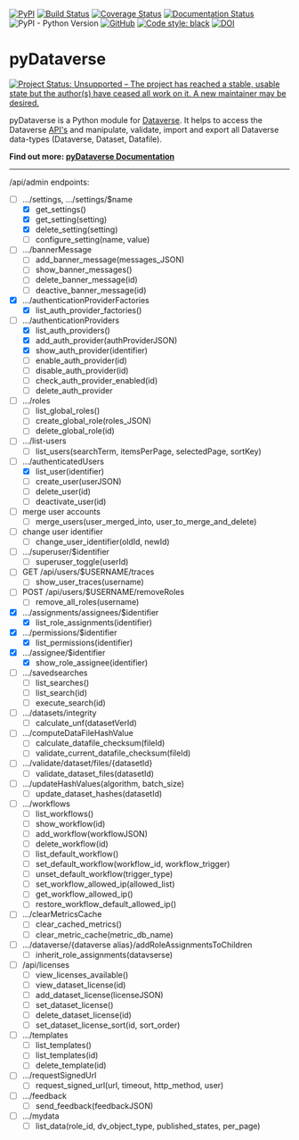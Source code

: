 [![PyPI](https://img.shields.io/pypi/v/pyDataverse.svg)](https://pypi.org/project/pyDataverse/) [![Build Status](https://travis-ci.com/gdcc/pyDataverse.svg?branch=master)](https://travis-ci.com/gdcc/pyDataverse) [![Coverage Status](https://coveralls.io/repos/github/gdcc/pyDataverse/badge.svg)](https://coveralls.io/github/gdcc/pyDataverse) [![Documentation Status](https://readthedocs.org/projects/pydataverse/badge/?version=latest)](https://pydataverse.readthedocs.io/en/latest) ![PyPI - Python Version](https://img.shields.io/pypi/pyversions/pydataverse.svg) [![GitHub](https://img.shields.io/github/license/gdcc/pydataverse.svg)](https://opensource.org/licenses/MIT) [![Code style: black](https://img.shields.io/badge/code%20style-black-000000.svg)](https://github.com/psf/black) [![DOI](https://zenodo.org/badge/DOI/10.5281/zenodo.4664557.svg)](https://doi.org/10.5281/zenodo.4664557)

# pyDataverse

[![Project Status: Unsupported – The project has reached a stable, usable state but the author(s) have ceased all work on it. A new maintainer may be desired.](https://www.repostatus.org/badges/latest/unsupported.svg)](https://www.repostatus.org/#unsupported)

pyDataverse is a Python module for [Dataverse](http://dataverse.org).
It helps to access the Dataverse [API's](http://guides.dataverse.org/en/latest/api/index.html) and manipulate, validate, import and export all Dataverse data-types (Dataverse, Dataset, Datafile).

**Find out more: [pyDataverse Documentation](https://pydataverse.readthedocs.io/en/latest/)**

-----

/api/admin endpoints:
- [ ] .../settings, .../settings/$name
    - [x] get_settings()
    - [x] get_setting(setting)
    - [x] delete_setting(setting)
    - [ ] configure_setting(name, value)
- [ ] .../bannerMessage
    - [ ] add_banner_message(messages_JSON)
    - [ ] show_banner_messages()
    - [ ] delete_banner_message(id)
    - [ ] deactive_banner_message(id)
- [x] .../authenticationProviderFactories
    - [x] list_auth_provider_factories()
- [ ] .../authenticationProviders
    - [x] list_auth_providers()
    - [x] add_auth_provider(authProviderJSON)
    - [x] show_auth_provider(identifier)
    - [ ] enable_auth_provider(id)
    - [ ] disable_auth_provider(id)
    - [ ] check_auth_provider_enabled(id)
    - [ ] delete_auth_provider
- [ ] .../roles
    - [ ] list_global_roles()
    - [ ] create_global_role(roles_JSON)
    - [ ] delete_global_role(id)
- [ ] .../list-users
    - [ ] list_users(searchTerm, itemsPerPage, selectedPage, sortKey)
- [ ] .../authenticatedUsers
    - [x] list_user(identifier)
    - [ ] create_user(userJSON)
    - [ ] delete_user(id)
    - [ ] deactivate_user(id)
- [ ] merge user accounts
    - [ ] merge_users(user_merged_into, user_to_merge_and_delete)
- [ ] change user identifier
    - [ ] change_user_identifier(oldId, newId)
- [ ] .../superuser/$identifier
    - [ ] superuser_toggle(userId)
- [ ] GET /api/users/$USERNAME/traces
    - [ ] show_user_traces(username)
- [ ] POST /api/users/$USERNAME/removeRoles
    - [ ] remove_all_roles(username)
- [x] .../assignments/assignees/$identifier
    - [x] list_role_assignments(identifier)
- [x] .../permissions/$identifier
    - [x] list_permissions(identifier)
- [x] .../assignee/$identifier
    - [x] show_role_assignee(identifier)
- [ ] .../savedsearches
    - [ ] list_searches()
    - [ ] list_search(id)
    - [ ] execute_search(id)
- [ ] .../datasets/integrity
    - [ ] calculate_unf(datasetVerId)
- [ ] .../computeDataFileHashValue
    - [ ] calculate_datafile_checksum(fileId)
    - [ ] validate_current_datafile_checksum(fileId)
- [ ] .../validate/dataset/files/{datasetId}
    - [ ] validate_dataset_files(datasetId)
- [ ] .../updateHashValues(algorithm, batch_size)
    - [ ] update_dataset_hashes(datasetId)
- [ ] .../workflows
    - [ ] list_workflows()
    - [ ] show_workflow(id)
    - [ ] add_workflow(workflowJSON)
    - [ ] delete_workflow(id)
    - [ ] list_default_workflow()
    - [ ] set_default_workflow(workflow_id, workflow_trigger)
    - [ ] unset_default_workflow(trigger_type)
    - [ ] set_workflow_allowed_ip(allowed_list)
    - [ ] get_workflow_allowed_ip()
    - [ ] restore_workflow_default_allowed_ip()
- [ ] .../clearMetricsCache
    - [ ] clear_cached_metrics()
    - [ ] clear_metric_cache(metric_db_name)
- [ ] .../dataverse/{dataverse alias}/addRoleAssignmentsToChildren
    - [ ] inherit_role_assignments(datavserse)
- [ ] /api/licenses
    - [ ] view_licenses_available()
    - [ ] view_dataset_license(id)
    - [ ] add_dataset_license(licenseJSON)
    - [ ] set_dataset_license()
    - [ ] delete_dataset_license(id)
    - [ ] set_dataset_license_sort(id, sort_order)
- [ ] .../templates
    - [ ] list_templates()
    - [ ] list_templates(id)
    - [ ] delete_template(id)
- [ ] .../requestSignedUrl
    - [ ] request_signed_url(url, timeout, http_method, user)
- [ ] .../feedback
    - [ ] send_feedback(feedbackJSON)
- [ ] .../mydata
    - [ ] list_data(role_id, dv_object_type, published_states, per_page)

